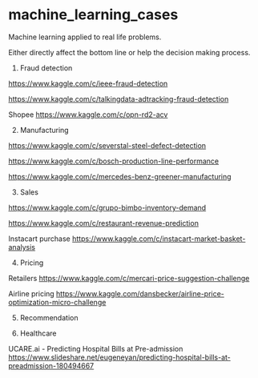 # machine_learning_cases
Machine learning applied to real life problems.

Either directly affect the bottom line or help the decision making process.

1. Fraud detection 

https://www.kaggle.com/c/ieee-fraud-detection

https://www.kaggle.com/c/talkingdata-adtracking-fraud-detection

Shopee https://www.kaggle.com/c/opn-rd2-acv

2. Manufacturing

https://www.kaggle.com/c/severstal-steel-defect-detection

https://www.kaggle.com/c/bosch-production-line-performance

https://www.kaggle.com/c/mercedes-benz-greener-manufacturing

3. Sales

https://www.kaggle.com/c/grupo-bimbo-inventory-demand

https://www.kaggle.com/c/restaurant-revenue-prediction

Instacart purchase https://www.kaggle.com/c/instacart-market-basket-analysis

4. Pricing

Retailers https://www.kaggle.com/c/mercari-price-suggestion-challenge

Airline pricing https://www.kaggle.com/dansbecker/airline-price-optimization-micro-challenge

5. Recommendation

6. Healthcare

UCARE.ai - Predicting Hospital Bills at Pre-admission https://www.slideshare.net/eugeneyan/predicting-hospital-bills-at-preadmission-180494667

